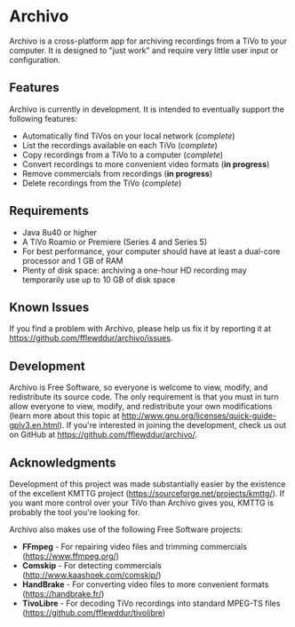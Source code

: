 # Archivo
Archivo is a cross-platform app for archiving recordings from a TiVo to your computer. It is designed to "just work" and require very little user input or configuration.

## Features
Archivo is currently in development. It is intended to eventually support the following features:

* Automatically find TiVos on your local network (*complete*)
* List the recordings available on each TiVo (*complete*)
* Copy recordings from a TiVo to a computer (*complete*)
* Convert recordings to more convenient video formats (**in progress**)
* Remove commercials from recordings (**in progress**)
* Delete recordings from the TiVo (*complete*)

## Requirements
* Java 8u40 or higher
* A TiVo Roamio or Premiere (Series 4 and Series 5)
* For best performance, your computer should have at least a dual-core processor and 1 GB of RAM
* Plenty of disk space: archiving a one-hour HD recording may temporarily use up to 10 GB of disk space

## Known Issues
If you find a problem with Archivo, please help us fix it by reporting it at https://github.com/fflewddur/archivo/issues.

## Development
Archivo is Free Software, so everyone is welcome to view, modify, and redistribute its source code. The only requirement is that you must in turn allow everyone to view, modify, and redistribute your own modifications (learn more about this topic at http://www.gnu.org/licenses/quick-guide-gplv3.en.html). If you're interested in joining the development, check us out on GitHub at https://github.com/fflewddur/archivo/.

## Acknowledgments

Development of this project was made substantially easier by the existence of the excellent KMTTG project (https://sourceforge.net/projects/kmttg/). If you want more control over your TiVo than Archivo gives you, KMTTG is probably the tool you're looking for.

Archivo also makes use of the following Free Software projects:
* **FFmpeg** - For repairing video files and trimming commercials (https://www.ffmpeg.org/)
* **Comskip** - For detecting commercials (http://www.kaashoek.com/comskip/)
* **HandBrake** - For converting video files to more convenient formats (https://handbrake.fr/)
* **TivoLibre** - For decoding TiVo recordings into standard MPEG-TS files (https://github.com/fflewddur/tivolibre)